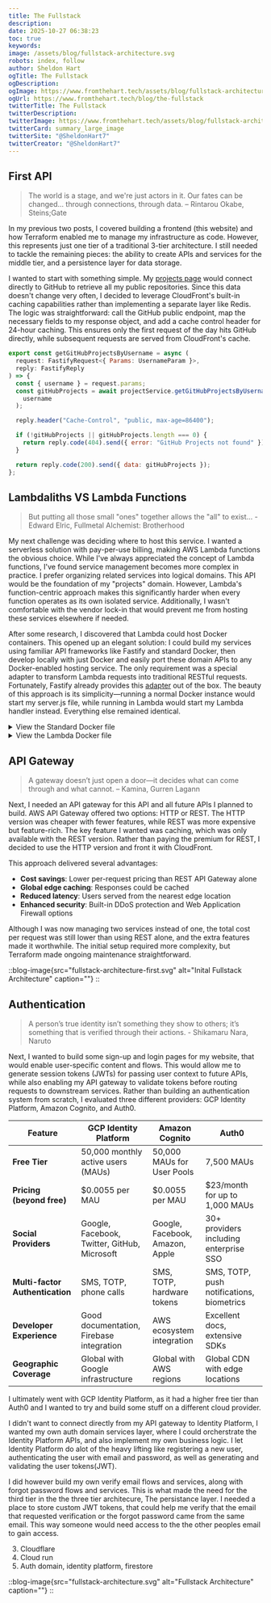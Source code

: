 ```yaml
---
title: The Fullstack
description: 
date: 2025-10-27 06:38:23
toc: true
keywords: 
image: /assets/blog/fullstack-architecture.svg
robots: index, follow
author: Sheldon Hart
ogTitle: The Fullstack
ogDescription:  
ogImage: https://www.fromthehart.tech/assets/blog/fullstack-architecture.png
ogUrl: https://www.fromthehart.tech/blog/the-fullstack
twitterTitle: The Fullstack
twitterDescription: 
twitterImage: https://www.fromthehart.tech/assets/blog/fullstack-architecture.png
twitterCard: summary_large_image
twitterSite: "@SheldonHart7"
twitterCreator: "@SheldonHart7"
---
```

## First API
>The world is a stage, and we're just actors in it. Our fates can be changed... through connections, through data. – Rintarou Okabe, Steins;Gate

In my previous two posts, I covered building a frontend (this website) and how Terraform enabled me to manage my infrastructure as code. However, this represents just one tier of a traditional 3-tier architecture. I still needed to tackle the remaining pieces: the ability to create APIs and services for the middle tier, and a persistence layer for data storage.

I wanted to start with something simple. My [projects page](/projects) would connect directly to GitHub to retrieve all my public repositories. Since this data doesn't change very often, I decided to leverage CloudFront's built-in caching capabilities rather than implementing a separate layer like Redis. The logic was straightforward: call the GitHub public endpoint, map the necessary fields to my response object, and add a cache control header for 24-hour caching. This ensures only the first request of the day hits GitHub directly, while subsequent requests are served from CloudFront's cache.

```js
export const getGitHubProjectsByUsername = async (
  request: FastifyRequest<{ Params: UsernameParam }>,
  reply: FastifyReply
) => {
  const { username } = request.params;
  const gitHubProjects = await projectService.getGitHubProjectsByUsername(
    username
  );

  reply.header("Cache-Control", "public, max-age=86400");

  if (!gitHubProjects || gitHubProjects.length === 0) {
    return reply.code(404).send({ error: "GitHub Projects not found" });
  }

  return reply.code(200).send({ data: gitHubProjects });
};
```

## Lambdaliths VS Lambda Functions
>But putting all those small "ones" together allows the "all" to exist... - Edward Elric, Fullmetal Alchemist: Brotherhood

My next challenge was deciding where to host this service. I wanted a serverless solution with pay-per-use billing, making AWS Lambda functions the obvious choice. While I've always appreciated the concept of Lambda functions, I've found service management becomes more complex in practice. I prefer organizing related services into logical domains. This API would be the foundation of my "projects" domain. However, Lambda's function-centric approach makes this significantly harder when every function operates as its own isolated service. Additionally, I wasn't comfortable with the vendor lock-in that would prevent me from hosting these services elsewhere if needed.

After some research, I discovered that Lambda could host Docker containers. This opened up an elegant solution: I could build my services using familiar API frameworks like Fastify and standard Docker, then develop locally with just Docker and easily port these domain APIs to any Docker-enabled hosting service. The only requirement was a special adapter to transform Lambda requests into traditional RESTful requests. Fortunately, Fastify already provides this [adapter](https://fastify.dev/docs/latest/Guides/Serverless/) out of the box. The beauty of this approach is its simplicity—running a normal Docker instance would start my server.js file, while running in Lambda would start my Lambda handler instead. Everything else remained identical.


<details>
<summary>View the Standard Docker file</summary>

```dockerfile
FROM node:22-alpine AS builder
WORKDIR /usr/app
COPY package*.json ./
RUN npm ci
COPY . .
RUN npm run build

FROM node:22-alpine
WORKDIR /app

ARG NODE_ENV=production
ARG LOG_LEVEL=info

ENV NODE_ENV=$NODE_ENV
ENV LOG_LEVEL=$LOG_LEVEL
ENV PORT=8080
ENV HOST=0.0.0.0

COPY --from=builder /usr/app/dist/. ./
COPY --from=builder /usr/app/node_modules ./node_modules
COPY --from=builder /usr/app/src/public ./public
EXPOSE 8080
CMD ["node", "server.js"]
```
</details>
<details>
<summary>View the Lambda Docker file</summary>

```dockerfile
FROM public.ecr.aws/lambda/nodejs:22 AS builder
WORKDIR /usr/app
COPY package*.json ./
RUN npm ci
COPY . . 
RUN npm run build
    
FROM public.ecr.aws/lambda/nodejs:22
WORKDIR ${LAMBDA_TASK_ROOT}

ARG NODE_ENV=production
ARG LOG_LEVEL=info

ENV NODE_ENV=$NODE_ENV
ENV LOG_LEVEL=$LOG_LEVEL

COPY --from=builder /usr/app/dist/. ./
COPY --from=builder /usr/app/node_modules ./node_modules
COPY --from=builder /usr/app/src/public ./public
CMD ["lambda.handler"]
```
</details>

## API Gateway
>A gateway doesn’t just open a door—it decides what can come through and what cannot. – Kamina, Gurren Lagann

Next, I needed an API gateway for this API and all future APIs I planned to build. AWS API Gateway offered two options: HTTP or REST. The HTTP version was cheaper with fewer features, while REST was more expensive but feature-rich. The key feature I wanted was caching, which was only available with the REST version. Rather than paying the premium for REST, I decided to use the HTTP version and front it with CloudFront. 

This approach delivered several advantages:
- **Cost savings**: Lower per-request pricing than REST API Gateway alone
- **Global edge caching**: Responses could be cached
- **Reduced latency**: Users served from the nearest edge location
- **Enhanced security**: Built-in DDoS protection and Web Application Firewall options

Although I was now managing two services instead of one, the total cost per request was still lower than using REST alone, and the extra features made it worthwhile. The initial setup required more complexity, but Terraform made ongoing maintenance straightforward.

::blog-image{src="fullstack-architecture-first.svg" alt="Inital Fullstack Architecture" caption=""}
::

## Authentication
>A person’s true identity isn’t something they show to others; it’s something that is verified through their actions. - Shikamaru Nara, Naruto

Next, I wanted to build some sign-up and login pages for my website, that would enable user-specific content and flows. This would allow me to generate session tokens (JWTs) for passing user context to future APIs, while also enabling my API gateway to validate tokens before routing requests to downstream services. Rather than building an authentication system from scratch, I evaluated three different providers: GCP Identity Platform, Amazon Cognito, and Auth0.

| Feature | GCP Identity Platform | Amazon Cognito | Auth0 |
|---------|----------------------|----------------|-------|
| **Free Tier** | 50,000 monthly active users (MAUs) | 50,000 MAUs for User Pools | 7,500 MAUs |
| **Pricing (beyond free)** | $0.0055 per MAU | $0.0055 per MAU | $23/month for up to 1,000 MAUs |
| **Social Providers** | Google, Facebook, Twitter, GitHub, Microsoft | Google, Facebook, Amazon, Apple | 30+ providers including enterprise SSO |
| **Multi-factor Authentication** | SMS, TOTP, phone calls | SMS, TOTP, hardware tokens | SMS, TOTP, push notifications, biometrics |
| **Developer Experience** | Good documentation, Firebase integration | AWS ecosystem integration | Excellent docs, extensive SDKs |
| **Geographic Coverage** | Global with Google infrastructure | Global with AWS regions | Global CDN with edge locations |

I ultimately went with GCP Identity Platform, as it had a higher free tier than Auth0 and I wanted to try and build some stuff on a different cloud provider.

I didn't want to connect directly from my API gateway to Identity Platform, I wanted my own auth domain services layer, where I could orcherstrate the Identity Platform APIs, and also implement my own business logic. I let Identity Platform do alot of the heavy lifting like registering a new user, authenticating the user with email and password, as well as generating and validating the user tokens(JWT).

I did however build my own verify email flows and services, along with forgot password flows and services. This is what made the need for the third tier in the the three tier architecure, The persistance layer. I needed a place to store custom JWT tokens, that could help me verify that the email that requested verification or the forgot password came from the same email. This way someone would need access to the the other peoples email to gain access.

3. Cloudflare
4. Cloud run
5. Auth domain, identity platform, firestore

::blog-image{src="fullstack-architecture.svg" alt="Fullstack Architecture" caption=""}
::

